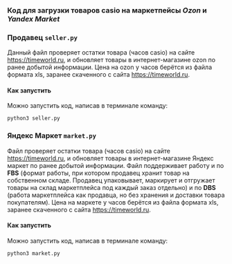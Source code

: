 


### Код для загрузки товаров casio на маркетпейсы *Ozon* и *Yandex Market*


### Продавец ```seller.py```

Данный файл проверяет остатки товара (часов casio) на сайте https://timeworld.ru, и обновляет товары в интернет-магазине ozon по ранее добытой информации. Цена на ozon у часов берётся из файла формата xls, заранее скаченного с сайта https://timeworld.ru.

#### Как запустить

Можно запустить код, написав в терминале команду:

``` python3 seller.py ```



### Яндекс Маркет ```market.py``` 

Файл проверяет остатки товара (часов casio) на сайте https://timeworld.ru, и обновляет товары в интернет-магазине Яндекс маркет по ранее добытой информации. Файл поддерживает работу и по **FBS** (формат работы, при котором продавец хранит товар на собственном складе. Продавец упаковывает, маркирует и отгружает товары на склад маркетплейса под каждый заказ отдельно) и по **DBS** (работа маркетплейса как продавца, но без хранения и доставки товара покупателям). Цена на маркете у часов берётся из файла формата xls, заранее скаченного с сайта https://timeworld.ru. 

#### Как запустить

Можно запустить код, написав в терминале команду:

``` python3 market.py ```
